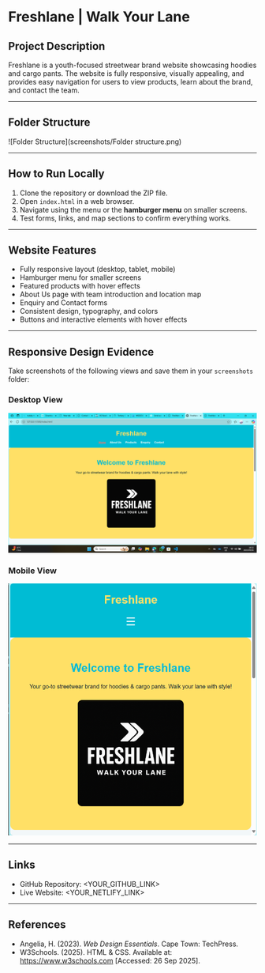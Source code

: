 # Freshlane | Walk Your Lane

## Project Description
Freshlane is a youth-focused streetwear brand website showcasing hoodies and cargo pants. The website is fully responsive, visually appealing, and provides easy navigation for users to view products, learn about the brand, and contact the team.

---

## Folder Structure
![Folder Structure](screenshots/Folder structure.png)

---

## How to Run Locally
1. Clone the repository or download the ZIP file.  
2. Open `index.html` in a web browser.  
3. Navigate using the menu or the **hamburger menu** on smaller screens.  
4. Test forms, links, and map sections to confirm everything works.

---

## Website Features
- Fully responsive layout (desktop, tablet, mobile)  
- Hamburger menu for smaller screens  
- Featured products with hover effects  
- About Us page with team introduction and location map  
- Enquiry and Contact forms  
- Consistent design, typography, and colors  
- Buttons and interactive elements with hover effects  

---

## Responsive Design Evidence
Take screenshots of the following views and save them in your `screenshots` folder:

### Desktop View
![Desktop View](screenshots/homepage.png)

### Mobile View
![Mobile View](screenshots/hamburger.png)

---

## Links
- GitHub Repository: <YOUR_GITHUB_LINK>  
- Live Website: <YOUR_NETLIFY_LINK>

---

## References
- Angelia, H. (2023). *Web Design Essentials*. Cape Town: TechPress.  
- W3Schools. (2025). HTML & CSS. Available at: <https://www.w3schools.com> [Accessed: 26 Sep 2025].
